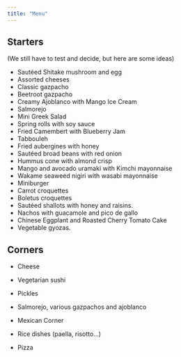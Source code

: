 ```yaml
---
title: "Menu"
---
```


## Starters

(We still have to test and decide, but here are some ideas)

- Sautéed Shitake mushroom and egg
- Assorted cheeses
- Classic gazpacho
- Beetroot gazpacho
- Creamy Ajoblanco with Mango Ice Cream
- Salmorejo
- Mini Greek Salad
- Spring rolls with soy sauce
- Fried Camembert with Blueberry Jam
- Tabbouleh
- Fried aubergines with honey
- Sautéed broad beans with red onion
- Hummus cone with almond crisp
- Mango and avocado uramaki with Kimchi mayonnaise
- Wakame seaweed nigiri with wasabi mayonnaise
- Miniburger
- Carrot croquettes
- Boletus croquettes
- Sautéed shallots with honey and raisins.
- Nachos with guacamole and pico de gallo
- Chinese Eggplant and Roasted Cherry Tomato Cake
- Vegetable gyozas.

## Corners

- Cheese
- Vegetarian sushi
- Pickles
- Salmorejo, various gazpachos and ajoblanco
- Mexican Corner

- Rice dishes (paella, risotto...)
- Pizza
